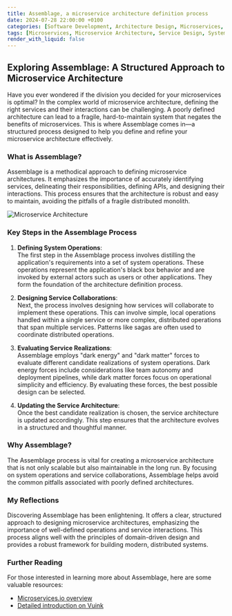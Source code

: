 ```yaml
---
title: Assemblage, a microservice architecture definition process
date: 2024-07-28 22:00:00 +0100
categories: [Software Development, Architecture Design, Microservices, Technology Insights, Engineering Best Practices, Development Processes]
tags: [Microservices, Microservice Architecture, Service Design, System Operations, Service Collaboration, Software Engineering, Software Architecture, DevOps, Cloud Computing, Distributed Systems]
render_with_liquid: false
---
```


## Exploring Assemblage: A Structured Approach to Microservice Architecture

Have you ever wondered if the division you decided for your microservices is optimal? In the complex world of microservice architecture, defining the right services and their interactions can be challenging. A poorly defined architecture can lead to a fragile, hard-to-maintain system that negates the benefits of microservices. This is where Assemblage comes in—a structured process designed to help you define and refine your microservice architecture effectively.

### What is Assemblage?

Assemblage is a methodical approach to defining microservice architectures. It emphasizes the importance of accurately identifying services, delineating their responsibilities, defining APIs, and designing their interactions. This process ensures that the architecture is robust and easy to maintain, avoiding the pitfalls of a fragile distributed monolith.

![Microservice Architecture](https://microservices.io/i/posts/assemblage-overview/Defining_Microservice_Architecture_V2.png)

### Key Steps in the Assemblage Process

1. **Defining System Operations**:  
   The first step in the Assemblage process involves distilling the application's requirements into a set of system operations. These operations represent the application's black box behavior and are invoked by external actors such as users or other applications. They form the foundation of the architecture definition process.

2. **Designing Service Collaborations**:  
   Next, the process involves designing how services will collaborate to implement these operations. This can involve simple, local operations handled within a single service or more complex, distributed operations that span multiple services. Patterns like sagas are often used to coordinate distributed operations.

3. **Evaluating Service Realizations**:  
   Assemblage employs "dark energy" and "dark matter" forces to evaluate different candidate realizations of system operations. Dark energy forces include considerations like team autonomy and deployment pipelines, while dark matter forces focus on operational simplicity and efficiency. By evaluating these forces, the best possible design can be selected.

4. **Updating the Service Architecture**:  
   Once the best candidate realization is chosen, the service architecture is updated accordingly. This step ensures that the architecture evolves in a structured and thoughtful manner.

### Why Assemblage?

The Assemblage process is vital for creating a microservice architecture that is not only scalable but also maintainable in the long run. By focusing on system operations and service collaborations, Assemblage helps avoid the common pitfalls associated with poorly defined architectures.

### My Reflections

Discovering Assemblage has been enlightening. It offers a clear, structured approach to designing microservice architectures, emphasizing the importance of well-defined operations and service interactions. This process aligns well with the principles of domain-driven design and provides a robust framework for building modern, distributed systems.

### Further Reading

For those interested in learning more about Assemblage, here are some valuable resources:
- [Microservices.io overview](https://microservices.io/articles/assemblage-overview.html)
- [Detailed introduction on Vuink](https://vuink.com/post/zvpebfreivprf-d-dvb/post/architecture/2023/02/09/assemblage-architecture-definition-process-d-dhtml)
